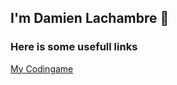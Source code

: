 ## I'm Damien Lachambre 👋

### Here is some usefull links

[My Codingame](https://www.codingame.com/profile/21a86d60096d5e79252a9bd4d8c0c0ea4676216)
